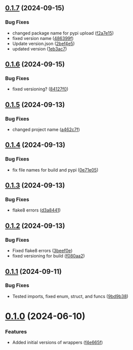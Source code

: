 ## [0.1.7](https://github.com/sandialabs/pyscan-tlk/compare/v0.1.6...v0.1.7) (2024-09-15)


### Bug Fixes

* changed package name for pypi upload ([f2a7e15](https://github.com/sandialabs/pyscan-tlk/commit/f2a7e15aa170eea206eed6c459a006d4c8957289))
* fixed version name ([486399f](https://github.com/sandialabs/pyscan-tlk/commit/486399fd9c5c4d0ee07cb41bd1a606e0128e116e))
* Update version.json ([2bef4e5](https://github.com/sandialabs/pyscan-tlk/commit/2bef4e55d84d0ea26495a19b1cdcad57cd8fdeba))
* updated version ([1eb3ac7](https://github.com/sandialabs/pyscan-tlk/commit/1eb3ac72ee24b5b32832bf88c66827094978894d))



## [0.1.6](https://github.com/sandialabs/pyscan-tlk/compare/v0.1.5...v0.1.6) (2024-09-15)


### Bug Fixes

* fixed versioning? ([84127f0](https://github.com/sandialabs/pyscan-tlk/commit/84127f0d85baf8bddf242b57ffe062023d9de16a))



## [0.1.5](https://github.com/sandialabs/pyscan-tlk/compare/v0.1.4...v0.1.5) (2024-09-13)


### Bug Fixes

* changed project name ([a462c7f](https://github.com/sandialabs/pyscan-tlk/commit/a462c7fec25c86553d50b7cf22eaed831d6e4849))



## [0.1.4](https://github.com/sandialabs/pyscan-tlk/compare/v0.1.3...v0.1.4) (2024-09-13)


### Bug Fixes

* fix file names for build and pypi ([0e71e05](https://github.com/sandialabs/pyscan-tlk/commit/0e71e05f9cb25c82ada3e579a36b237e153e958c))



## [0.1.3](https://github.com/sandialabs/pyscan-tlk/compare/v0.1.2...v0.1.3) (2024-09-13)


### Bug Fixes

* flake8 errors ([d3a8441](https://github.com/sandialabs/pyscan-tlk/commit/d3a8441aa728d92b701baf8bd0c1f1b72e981bf7))



## [0.1.2](https://github.com/sandialabs/pyscan-tlk/compare/v0.1.1...v0.1.2) (2024-09-13)


### Bug Fixes

* Fixed flake8 errors ([3beef0e](https://github.com/sandialabs/pyscan-tlk/commit/3beef0e12c3bf3f74afee28407bbc5b19919fba0))
* fixed versioning for build ([f080aa2](https://github.com/sandialabs/pyscan-tlk/commit/f080aa2fd61d079eff6641d9c4e74175d675484b))



## [0.1.1](https://github.com/sandialabs/pyscan-tlk/compare/v0.1.0...v0.1.1) (2024-09-11)


### Bug Fixes

* Tested imports, fixed enum, struct, and funcs ([9bd9b38](https://github.com/sandialabs/pyscan-tlk/commit/9bd9b38add2e6a5b4a7fc28dc349db8fd018a5d8))



# [0.1.0](https://github.com/sandialabs/pyscan-tlk/compare/f4e665f318c1b52729a80f5e8debae7e47fa6755...v0.1.0) (2024-06-10)


### Features

* Added initial versions of wrappers ([f4e665f](https://github.com/sandialabs/pyscan-tlk/commit/f4e665f318c1b52729a80f5e8debae7e47fa6755))



